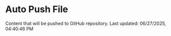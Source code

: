 # Auto Push File

Content that will be pushed to GitHub repository.
Last updated: 06/27/2025, 04:40:46 PM